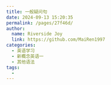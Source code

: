 ```yaml
---
title: 一般疑问句
date: 2024-09-13 15:20:35
permalink: /pages/27f46d/
author:
  name: Riverside Joy
  link: https://github.com/MaiRen1997
categories:
  - 英语学习
  - 新概念英语一
  - 其他语法
tags:
  - 
---
```

